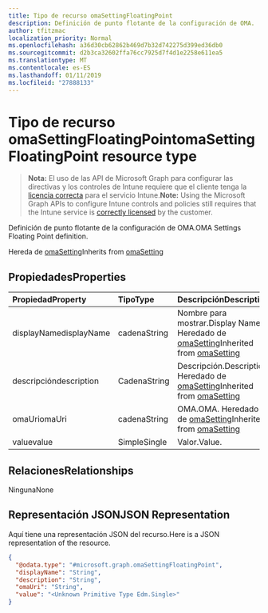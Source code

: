 ```yaml
---
title: Tipo de recurso omaSettingFloatingPoint
description: Definición de punto flotante de la configuración de OMA.
author: tfitzmac
localization_priority: Normal
ms.openlocfilehash: a36d30cb62862b469d7b32d742275d399ed36db0
ms.sourcegitcommit: d2b3ca32602ffa76cc7925d7f4d1e2258e611ea5
ms.translationtype: MT
ms.contentlocale: es-ES
ms.lasthandoff: 01/11/2019
ms.locfileid: "27888133"
---
```

# <a name="omasettingfloatingpoint-resource-type"></a><span data-ttu-id="ed8b6-103">Tipo de recurso omaSettingFloatingPoint</span><span class="sxs-lookup"><span data-stu-id="ed8b6-103">omaSettingFloatingPoint resource type</span></span>

> <span data-ttu-id="ed8b6-104">**Nota:** El uso de las API de Microsoft Graph para configurar las directivas y los controles de Intune requiere que el cliente tenga la [licencia correcta](https://go.microsoft.com/fwlink/?linkid=839381) para el servicio Intune.</span><span class="sxs-lookup"><span data-stu-id="ed8b6-104">**Note:** Using the Microsoft Graph APIs to configure Intune controls and policies still requires that the Intune service is [correctly licensed](https://go.microsoft.com/fwlink/?linkid=839381) by the customer.</span></span>

<span data-ttu-id="ed8b6-105">Definición de punto flotante de la configuración de OMA.</span><span class="sxs-lookup"><span data-stu-id="ed8b6-105">OMA Settings Floating Point definition.</span></span>

<span data-ttu-id="ed8b6-106">Hereda de [omaSetting](../resources/intune-deviceconfig-omasetting.md)</span><span class="sxs-lookup"><span data-stu-id="ed8b6-106">Inherits from [omaSetting](../resources/intune-deviceconfig-omasetting.md)</span></span>

## <a name="properties"></a><span data-ttu-id="ed8b6-107">Propiedades</span><span class="sxs-lookup"><span data-stu-id="ed8b6-107">Properties</span></span>
|<span data-ttu-id="ed8b6-108">Propiedad</span><span class="sxs-lookup"><span data-stu-id="ed8b6-108">Property</span></span>|<span data-ttu-id="ed8b6-109">Tipo</span><span class="sxs-lookup"><span data-stu-id="ed8b6-109">Type</span></span>|<span data-ttu-id="ed8b6-110">Descripción</span><span class="sxs-lookup"><span data-stu-id="ed8b6-110">Description</span></span>|
|:---|:---|:---|
|<span data-ttu-id="ed8b6-111">displayName</span><span class="sxs-lookup"><span data-stu-id="ed8b6-111">displayName</span></span>|<span data-ttu-id="ed8b6-112">cadena</span><span class="sxs-lookup"><span data-stu-id="ed8b6-112">String</span></span>|<span data-ttu-id="ed8b6-113">Nombre para mostrar.</span><span class="sxs-lookup"><span data-stu-id="ed8b6-113">Display Name.</span></span> <span data-ttu-id="ed8b6-114">Heredado de [omaSetting](../resources/intune-deviceconfig-omasetting.md)</span><span class="sxs-lookup"><span data-stu-id="ed8b6-114">Inherited from [omaSetting](../resources/intune-deviceconfig-omasetting.md)</span></span>|
|<span data-ttu-id="ed8b6-115">descripción</span><span class="sxs-lookup"><span data-stu-id="ed8b6-115">description</span></span>|<span data-ttu-id="ed8b6-116">Cadena</span><span class="sxs-lookup"><span data-stu-id="ed8b6-116">String</span></span>|<span data-ttu-id="ed8b6-117">Descripción.</span><span class="sxs-lookup"><span data-stu-id="ed8b6-117">Description.</span></span> <span data-ttu-id="ed8b6-118">Heredado de [omaSetting](../resources/intune-deviceconfig-omasetting.md)</span><span class="sxs-lookup"><span data-stu-id="ed8b6-118">Inherited from [omaSetting](../resources/intune-deviceconfig-omasetting.md)</span></span>|
|<span data-ttu-id="ed8b6-119">omaUri</span><span class="sxs-lookup"><span data-stu-id="ed8b6-119">omaUri</span></span>|<span data-ttu-id="ed8b6-120">cadena</span><span class="sxs-lookup"><span data-stu-id="ed8b6-120">String</span></span>|<span data-ttu-id="ed8b6-121">OMA.</span><span class="sxs-lookup"><span data-stu-id="ed8b6-121">OMA.</span></span> <span data-ttu-id="ed8b6-122">Heredado de [omaSetting](../resources/intune-deviceconfig-omasetting.md)</span><span class="sxs-lookup"><span data-stu-id="ed8b6-122">Inherited from [omaSetting](../resources/intune-deviceconfig-omasetting.md)</span></span>|
|<span data-ttu-id="ed8b6-123">value</span><span class="sxs-lookup"><span data-stu-id="ed8b6-123">value</span></span>|<span data-ttu-id="ed8b6-124">Simple</span><span class="sxs-lookup"><span data-stu-id="ed8b6-124">Single</span></span>|<span data-ttu-id="ed8b6-125">Valor.</span><span class="sxs-lookup"><span data-stu-id="ed8b6-125">Value.</span></span>|

## <a name="relationships"></a><span data-ttu-id="ed8b6-126">Relaciones</span><span class="sxs-lookup"><span data-stu-id="ed8b6-126">Relationships</span></span>
<span data-ttu-id="ed8b6-127">Ninguna</span><span class="sxs-lookup"><span data-stu-id="ed8b6-127">None</span></span>
## <a name="json-representation"></a><span data-ttu-id="ed8b6-128">Representación JSON</span><span class="sxs-lookup"><span data-stu-id="ed8b6-128">JSON Representation</span></span>
<span data-ttu-id="ed8b6-129">Aquí tiene una representación JSON del recurso.</span><span class="sxs-lookup"><span data-stu-id="ed8b6-129">Here is a JSON representation of the resource.</span></span>
<!-- {
  "blockType": "resource",
  "@odata.type": "microsoft.graph.omaSettingFloatingPoint"
}
-->
``` json
{
  "@odata.type": "#microsoft.graph.omaSettingFloatingPoint",
  "displayName": "String",
  "description": "String",
  "omaUri": "String",
  "value": "<Unknown Primitive Type Edm.Single>"
}
```



